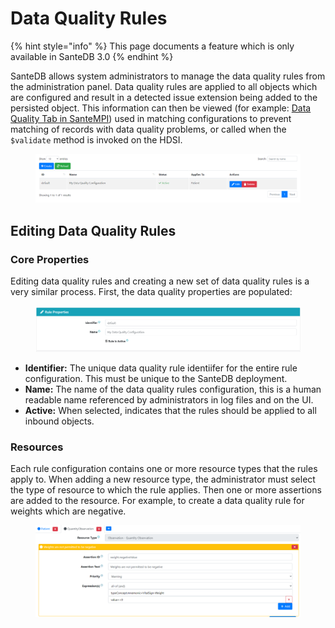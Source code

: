 # Data Quality Rules

{% hint style="info" %}
This page documents a feature which is only available in SanteDB 3.0
{% endhint %}

SanteDB allows system administrators to manage the data quality rules from the administration panel. Data quality rules are applied to all objects which are configured and result in a detected issue extension being added to the persisted object. This information can then be viewed (for example: [Data Quality Tab in SanteMPI](../../../../user-guides-and-training/santempi/the-patient-dashboard/data-quality-tab.md)) used in matching configurations to prevent matching of records with data quality problems, or called when the `$validate` method is invoked on the HDSI.

<figure><img src="../../../../.gitbook/assets/image (521).png" alt=""><figcaption></figcaption></figure>

## Editing Data Quality Rules

### Core Properties

Editing data quality rules and creating a new set of data quality rules is a very similar process. First, the data quality properties are populated:&#x20;

<figure><img src="../../../../.gitbook/assets/image (522).png" alt=""><figcaption></figcaption></figure>

* **Identifier:** The unique data quality rule identiifer for the entire rule configuration. This must be unique to the SanteDB deployment.
* **Name:** The name of the data quality rules configuration, this is a human readable name referenced by administrators in log files and on the UI.
* **Active:** When selected, indicates that the rules should be applied to all inbound objects.

### Resources

Each rule configuration contains one or more resource types that the rules apply to. When adding a new resource type, the administrator must select the type of resource to which the rule applies. Then one or more assertions are added to the resource. For example, to create a data quality rule for weights which are negative.

<figure><img src="../../../../.gitbook/assets/image (523).png" alt=""><figcaption></figcaption></figure>
